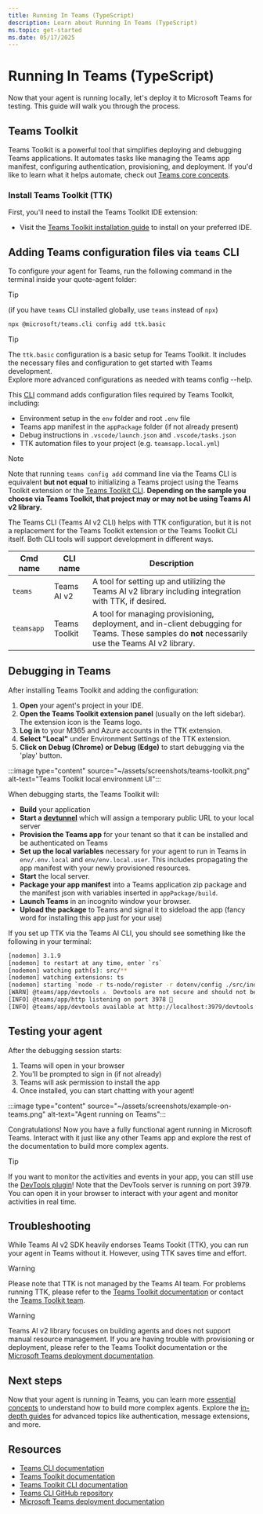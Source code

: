 ```yaml
---
title: Running In Teams (TypeScript)
description: Learn about Running In Teams (TypeScript)
ms.topic: get-started
ms.date: 05/17/2025
---
```


# Running In Teams (TypeScript)

Now that your agent is running locally, let's deploy it to Microsoft Teams for testing. This guide will walk you through the process.

## Teams Toolkit

Teams Toolkit is a powerful tool that simplifies deploying and debugging Teams applications. It automates tasks like managing the Teams app manifest, configuring authentication, provisioning, and deployment. If you'd like to learn what it helps automate, check out [Teams core concepts](/teams/core-concepts).

### Install Teams Toolkit (TTK)

First, you'll need to install the Teams Toolkit IDE extension:

- Visit the [Teams Toolkit installation guide](/microsoftteams/platform/toolkit/install-teams-toolkit) to install on your preferred IDE.

## Adding Teams configuration files via `teams` CLI

To configure your agent for Teams, run the following command in the terminal inside your quote-agent folder:

> [!TIP]
> (if you have `teams` CLI installed globally, use `teams` instead of `npx`)

```bash
npx @microsoft/teams.cli config add ttk.basic
```

> [!TIP]
> The `ttk.basic` configuration is a basic setup for Teams Toolkit. It includes the necessary files and configuration to get started with Teams development.<br/>
> Explore more advanced configurations as needed with teams config --help.<br />

This [CLI](/developer-tools/cli) command adds configuration files required by Teams Toolkit, including:

- Environment setup in the `env` folder and root `.env` file
- Teams app manifest in the `appPackage` folder (if not already present)
- Debug instructions in `.vscode/launch.json` and `.vscode/tasks.json`
- TTK automation files to your project (e.g. `teamsapp.local.yml`)

> [!NOTE]
> Note that running `teams config add` command line via the Teams CLI is equivalent **but not equal** to initializing a Teams project using the Teams Toolkit extension or the [Teams Toolkit CLI](/microsoftteams/platform/toolkit/teams-toolkit-cli?pivots=version-three). **Depending on the sample you choose via Teams Toolkit, that project may or may not be using Teams AI v2 library.**

The Teams CLI (Teams AI v2 CLI) helps with TTK configuration, but it is not a replacement for the Teams Toolkit extension or the Teams Toolkit CLI itself. Both CLI tools will support development in different ways.

| Cmd name   | CLI name      | Description                                                                                                                                        |
| ---------- | ------------- | -------------------------------------------------------------------------------------------------------------------------------------------------- |
| `teams`    | Teams AI v2   | A tool for setting up and utilizing the Teams AI v2 library including integration with TTK, if desired.                                            |
| `teamsapp` | Teams Toolkit | A tool for managing provisioning, deployment, and in-client debugging for Teams. These samples do **not** necessarily use the Teams AI v2 library. |

## Debugging in Teams

After installing Teams Toolkit and adding the configuration:

1. **Open** your agent's project in your IDE.
2. **Open the Teams Toolkit extension panel** (usually on the left sidebar). The extension icon is the Teams logo.
3. **Log in** to your M365 and Azure accounts in the TTK extension.
4. **Select "Local"** under Environment Settings of the TTK extension.
5. **Click on Debug (Chrome) or Debug (Edge)** to start debugging via the 'play' button.

:::image type="content" source="~/assets/screenshots/teams-toolkit.png" alt-text="Teams Toolkit local environment UI":::

When debugging starts, the Teams Toolkit will:

- **Build** your application
- **Start a [devtunnel](/teams/core-concepts#devtunnel)** which will assign a temporary public URL to your local server
- **Provision the Teams app** for your tenant so that it can be installed and be authenticated on Teams
- **Set up the local variables** necessary for your agent to run in Teams in `env/.env.local` and `env/env.local.user`. This includes propagating the app manifest with your newly provisioned resources.
- **Start** the local server.
- **Package your app manifest** into a Teams application zip package and the manifest json with variables inserted in `appPackage/build`.
- **Launch Teams** in an incognito window your browser.
- **Upload the package** to Teams and signal it to sideload the app (fancy word for installing this app just for your use)

If you set up TTK via the Teams AI CLI, you should see something like the following in your terminal:


```sh
[nodemon] 3.1.9
[nodemon] to restart at any time, enter `rs`
[nodemon] watching path(s): src/**
[nodemon] watching extensions: ts
[nodemon] starting `node -r ts-node/register -r dotenv/config ./src/index.ts`
[WARN] @teams/app/devtools ⚠️  Devtools are not secure and should not be used production environments ⚠️
[INFO] @teams/app/http listening on port 3978 🚀
[INFO] @teams/app/devtools available at http://localhost:3979/devtools
```


## Testing your agent

After the debugging session starts:

1. Teams will open in your browser
2. You'll be prompted to sign in (if not already)
3. Teams will ask permission to install the app
4. Once installed, you can start chatting with your agent!

:::image type="content" source="~/assets/screenshots/example-on-teams.png" alt-text="Agent running on Teams":::

Congratulations! Now you have a fully functional agent running in Microsoft Teams. Interact with it just like any other Teams app and explore the rest of the documentation to build more complex agents.

> [!TIP]
> If you want to monitor the activities and events in your app, you can still use the [DevTools plugin](/developer-tools/devtools)! Note that the DevTools server is running on port 3979. You can open it in your browser to interact with your agent and monitor activities in real time.

## Troubleshooting

While Teams AI v2 SDK heavily endorses Teams Tookit (TTK), you can run your agent in Teams without it. However, using TTK saves time and effort.

> [!WARNING]
> Please note that TTK is not managed by the Teams AI team. For problems running TTK, please refer to the [Teams Toolkit documentation](https://aka.ms/M365AgentsToolkit) or contact the [Teams Toolkit team](https://github.com/OfficeDev/Teams-Toolkit).

> [!WARNING]
> Teams AI v2 library focuses on building agents and does not support manual resource management. If you are having trouble with provisioning or deployment, please refer to the Teams Toolkit documentation or the [Microsoft Teams deployment documentation](/microsoftteams/deploy-overview).

## Next steps

Now that your agent is running in Teams, you can learn more [essential concepts](../essentials/overview.md) to understand how to build more complex agents. Explore the [in-depth guides](../in-depth-guides/overview.md) for advanced topics like authentication, message extensions, and more.

## Resources

- [Teams CLI documentation](/developer-tools/cli)
- [Teams Toolkit documentation](https://aka.ms/M365AgentsToolkit)
- [Teams Toolkit CLI documentation](/microsoftteams/platform/toolkit/cli)
- [Teams CLI GitHub repository](https://github.com/OfficeDev/Teams-Toolkit)
- [Microsoft Teams deployment documentation](/microsoftteams/deploy-overview)